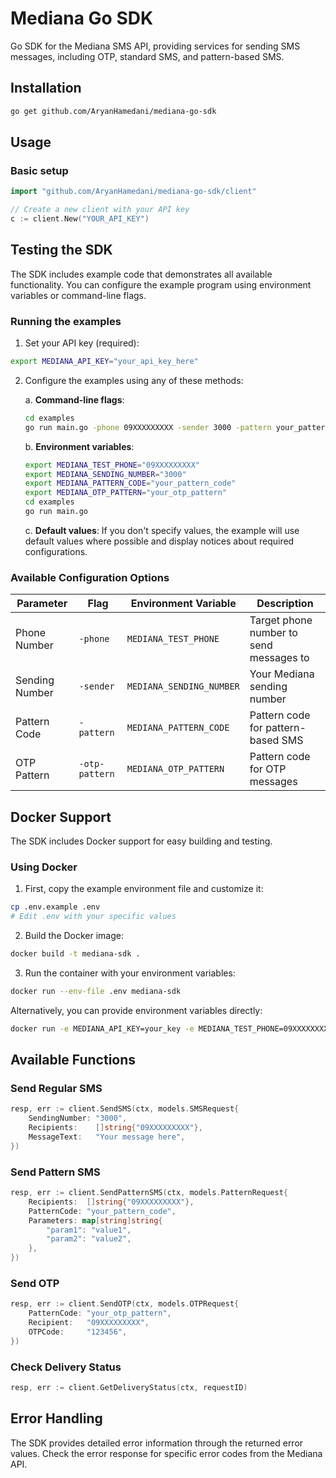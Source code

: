 # Mediana Go SDK

Go SDK for the Mediana SMS API, providing services for sending SMS messages, including OTP, standard SMS, and pattern-based SMS.

## Installation

```bash
go get github.com/AryanHamedani/mediana-go-sdk
```

## Usage

### Basic setup

```go
import "github.com/AryanHamedani/mediana-go-sdk/client"

// Create a new client with your API key
c := client.New("YOUR_API_KEY")
```

## Testing the SDK

The SDK includes example code that demonstrates all available functionality. You can configure the example program using environment variables or command-line flags.

### Running the examples

1. Set your API key (required):

```bash
export MEDIANA_API_KEY="your_api_key_here"
```

2. Configure the examples using any of these methods:

   a. **Command-line flags**:

   ```bash
   cd examples
   go run main.go -phone 09XXXXXXXXX -sender 3000 -pattern your_pattern_code -otp-pattern your_otp_pattern
   ```

   b. **Environment variables**:

   ```bash
   export MEDIANA_TEST_PHONE="09XXXXXXXXX"
   export MEDIANA_SENDING_NUMBER="3000"
   export MEDIANA_PATTERN_CODE="your_pattern_code"
   export MEDIANA_OTP_PATTERN="your_otp_pattern"
   cd examples
   go run main.go
   ```

   c. **Default values**:
   If you don't specify values, the example will use default values where possible and display notices about required configurations.

### Available Configuration Options

| Parameter      | Flag           | Environment Variable     | Description                             |
| -------------- | -------------- | ------------------------ | --------------------------------------- |
| Phone Number   | `-phone`       | `MEDIANA_TEST_PHONE`     | Target phone number to send messages to |
| Sending Number | `-sender`      | `MEDIANA_SENDING_NUMBER` | Your Mediana sending number             |
| Pattern Code   | `-pattern`     | `MEDIANA_PATTERN_CODE`   | Pattern code for pattern-based SMS      |
| OTP Pattern    | `-otp-pattern` | `MEDIANA_OTP_PATTERN`    | Pattern code for OTP messages           |

## Docker Support

The SDK includes Docker support for easy building and testing.

### Using Docker

1. First, copy the example environment file and customize it:

```bash
cp .env.example .env
# Edit .env with your specific values
```

2. Build the Docker image:

```bash
docker build -t mediana-sdk .
```

3. Run the container with your environment variables:

```bash
docker run --env-file .env mediana-sdk
```

Alternatively, you can provide environment variables directly:

```bash
docker run -e MEDIANA_API_KEY=your_key -e MEDIANA_TEST_PHONE=09XXXXXXXXX mediana-sdk
```

## Available Functions

### Send Regular SMS

```go
resp, err := client.SendSMS(ctx, models.SMSRequest{
    SendingNumber: "3000",
    Recipients:    []string{"09XXXXXXXXX"},
    MessageText:   "Your message here",
})
```

### Send Pattern SMS

```go
resp, err := client.SendPatternSMS(ctx, models.PatternRequest{
    Recipients:  []string{"09XXXXXXXXX"},
    PatternCode: "your_pattern_code",
    Parameters: map[string]string{
        "param1": "value1",
        "param2": "value2",
    },
})
```

### Send OTP

```go
resp, err := client.SendOTP(ctx, models.OTPRequest{
    PatternCode: "your_otp_pattern",
    Recipient:   "09XXXXXXXXX",
    OTPCode:     "123456",
})
```

### Check Delivery Status

```go
resp, err := client.GetDeliveryStatus(ctx, requestID)
```

## Error Handling

The SDK provides detailed error information through the returned error values. Check the error response for specific error codes from the Mediana API.
